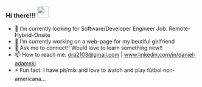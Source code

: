 ### Hi there!!! <img src="https://raw.githubusercontent.com/MartinHeinz/MartinHeinz/master/wave.gif" width="30px">



- 🔭 I’m currently looking for Software/Developer Engineer Job. Remote-Hybrid-Onsite
- 🌱 I’m currently working on a web-page for my beutiful girlfriend
- 💬 Ask me to connect!! Would love to learn something new!!
- 📫 How to reach me: dra2103@gmail.com | www.linkedin.com/in/daniel-adamski
- ⚡ Fun fact: I have pit/mix and love to watch and play fútbol non-americana...
